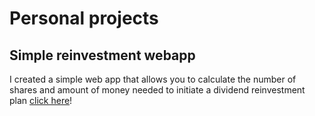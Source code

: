 # Personal projects
## Simple reinvestment webapp  
I created a simple web app that allows you to calculate the number of shares and amount of money needed to initiate a dividend reinvestment plan [click here](https://sluoo.shinyapps.io/ReinvestDividendApp/)!




